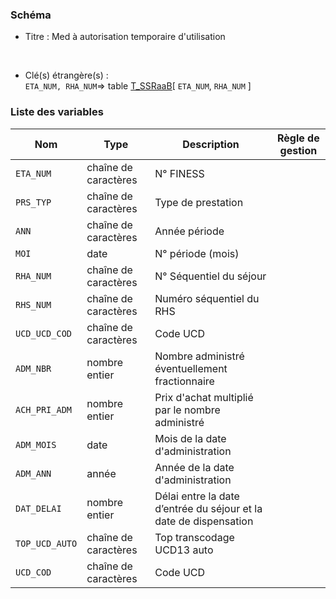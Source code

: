### Schéma


- Titre : Med à autorisation temporaire d'utilisation
<br />



- Clé(s) étrangère(s) : <br />
`ETA_NUM, RHA_NUM`=> table [T_SSRaaB](/tables/T_SSRaaB)[ `ETA_NUM`, `RHA_NUM` ]<br />

 
### Liste des variables

Nom | Type | Description | Règle de gestion
-|-|-|-
`ETA_NUM`| chaîne de caractères |N° FINESS||
`PRS_TYP`| chaîne de caractères |Type de prestation||
`ANN`| chaîne de caractères |Année période||
`MOI`| date |N° période (mois)||
`RHA_NUM`| chaîne de caractères |N° Séquentiel du séjour||
`RHS_NUM`| chaîne de caractères |Numéro séquentiel du RHS||
`UCD_UCD_COD`| chaîne de caractères |Code UCD||
`ADM_NBR`| nombre entier |Nombre administré éventuellement fractionnaire||
`ACH_PRI_ADM`| nombre entier |Prix d'achat multiplié par le nombre administré||
`ADM_MOIS`| date |Mois de la date d'administration||
`ADM_ANN`| année |Année de la date d'administration||
`DAT_DELAI`| nombre entier |Délai entre la date d’entrée du séjour et la date de dispensation||
`TOP_UCD_AUTO`| chaîne de caractères |Top transcodage UCD13 auto||
`UCD_COD`| chaîne de caractères |Code UCD||